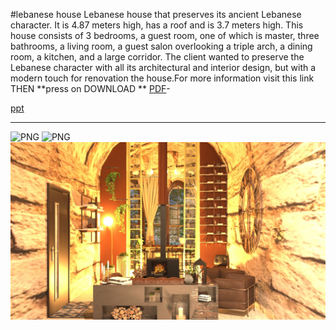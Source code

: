 #lebanese house
Lebanese house that preserves its ancient Lebanese character. It is 4.87 meters high, has a roof and is 3.7 meters high. This house consists of 3 bedrooms, a guest room, one of which is master, three bathrooms, a living room, a guest salon overlooking a triple arch, a dining room, a kitchen, and a large corridor. The client wanted to preserve the Lebanese character with all its architectural and interior design, but with a modern touch for renovation the house.For more information visit this link THEN  **press on DOWNLOAD **
[PDF](https://github.com/rawand719/progect1-lebanese-house/blob/main/The%20Lebanese%20House%20-%20rawand%20silwadi%20L.pptx)-

[ppt](https://github.com/rawand719/progect1-lebanese-house/blob/main/The%20Lebanese%20House%20-%20rawand%20silwadi%20L.pptx)


---
![PNG](https://github.com/rawand719/progect1-lebanese-house/blob/main/images/RENDER%202.png)
![PNG](https://github.com/rawand719/progect1-lebanese-house/blob/main/images/RR%20LEBANESE%20HOUSE%20.png)
![PNG](https://github.com/rawand719/progect1-lebanese-house/blob/main/images/render%20for%20guest%20salon.jpg)
